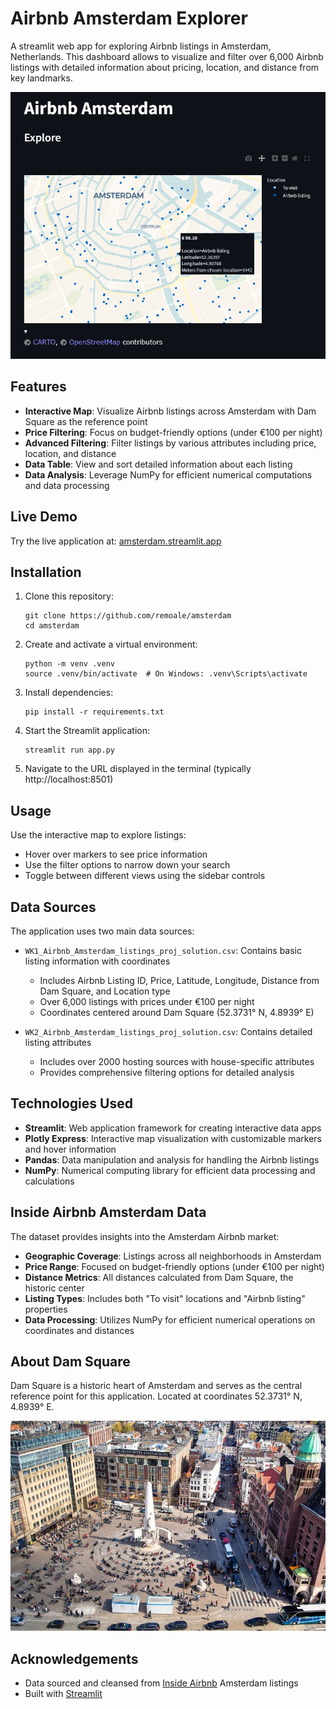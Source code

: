 # Airbnb Amsterdam Explorer

A streamlit web app for exploring Airbnb listings in Amsterdam, Netherlands. This dashboard allows to visualize and filter over 6,000 Airbnb listings with detailed information about pricing, location, and distance from key landmarks.

![Amsterdam Airbnb Map](resources/map.png)

## Features

- **Interactive Map**: Visualize Airbnb listings across Amsterdam with Dam Square as the reference point
- **Price Filtering**: Focus on budget-friendly options (under €100 per night)
- **Advanced Filtering**: Filter listings by various attributes including price, location, and distance
- **Data Table**: View and sort detailed information about each listing
- **Data Analysis**: Leverage NumPy for efficient numerical computations and data processing

## Live Demo

Try the live application at: [amsterdam.streamlit.app](https://amsterdam.streamlit.app)

## Installation

1. Clone this repository:
   ```
   git clone https://github.com/remoale/amsterdam
   cd amsterdam
   ```

2. Create and activate a virtual environment:
   ```
   python -m venv .venv
   source .venv/bin/activate  # On Windows: .venv\Scripts\activate
   ```

3. Install dependencies:
   ```
   pip install -r requirements.txt
   ```

4. Start the Streamlit application:
   ```
   streamlit run app.py
   ```

5. Navigate to the URL displayed in the terminal (typically http://localhost:8501)

## Usage

Use the interactive map to explore listings:
   - Hover over markers to see price information
   - Use the filter options to narrow down your search
   - Toggle between different views using the sidebar controls

## Data Sources

The application uses two main data sources:
- `WK1_Airbnb_Amsterdam_listings_proj_solution.csv`: Contains basic listing information with coordinates
  - Includes Airbnb Listing ID, Price, Latitude, Longitude, Distance from Dam Square, and Location type
  - Over 6,000 listings with prices under €100 per night
  - Coordinates centered around Dam Square (52.3731° N, 4.8939° E)
  
- `WK2_Airbnb_Amsterdam_listings_proj_solution.csv`: Contains detailed listing attributes
  - Includes over 2000 hosting sources with house-specific attributes
  - Provides comprehensive filtering options for detailed analysis

## Technologies Used

- **Streamlit**: Web application framework for creating interactive data apps
- **Plotly Express**: Interactive map visualization with customizable markers and hover information
- **Pandas**: Data manipulation and analysis for handling the Airbnb listings
- **NumPy**: Numerical computing library for efficient data processing and calculations

## Inside Airbnb Amsterdam Data

The dataset provides insights into the Amsterdam Airbnb market:

- **Geographic Coverage**: Listings across all neighborhoods in Amsterdam
- **Price Range**: Focused on budget-friendly options (under €100 per night)
- **Distance Metrics**: All distances calculated from Dam Square, the historic center
- **Listing Types**: Includes both "To visit" locations and "Airbnb listing" properties
- **Data Processing**: Utilizes NumPy for efficient numerical operations on coordinates and distances

## About Dam Square

Dam Square is a historic heart of Amsterdam and serves as the central reference point for this application. Located at coordinates 52.3731° N, 4.8939° E.

![Dam](resources/dam.jpg)

## Acknowledgements

- Data sourced and cleansed from [Inside Airbnb](https://insideairbnb.com/get-the-data/) Amsterdam listings
- Built with [Streamlit](https://streamlit.io)
